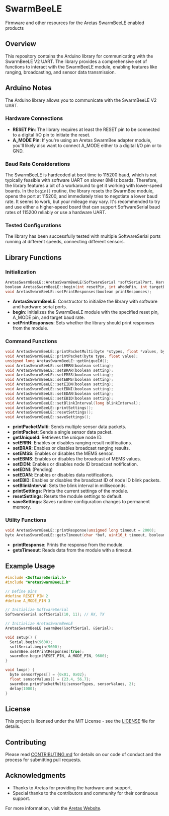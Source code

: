 # SwarmBeeLE

Firmware and other resources for the Aretas SwarmBeeLE enabled products

## Overview

This repository contains the Arduino library for communicating with the SwarmBeeLE V2 UART. The library provides a comprehensive set of functions to interact with the SwarmBeeLE module, enabling features like ranging, broadcasting, and sensor data transmission.

## Arduino Notes

The Arduino library allows you to communicate with the SwarmBeeLE V2 UART.

### Hardware Connections

- **RESET Pin**: The library requires at least the RESET pin to be connected to a digital I/O pin to initiate the reset.
- **A_MODE Pin**: If you're using an Aretas SwarmBee adapter module, you'll likely also want to connect A_MODE either to a digital I/O pin or to GND.

### Baud Rate Considerations

The SwarmBeeLE is hardcoded at boot time to 115200 baud, which is not typically feasible with software UART on slower 8MHz boards. Therefore, the library features a bit of a workaround to get it working with lower-speed boards. In the `begin()` routine, the library resets the SwarmBee module, opens the port at 115200, and immediately tries to negotiate a lower baud rate. It seems to work, but your mileage may vary. It's recommended to try and use either a higher-speed board that can support SoftwareSerial baud rates of 115200 reliably or use a hardware UART.

### Tested Configurations

The library has been successfully tested with multiple SoftwareSerial ports running at different speeds, connecting different sensors.

## Library Functions

### Initialization

```cpp
AretasSwarmBeeLE::AretasSwarmBeeLE(SoftwareSerial *softSerialPort, HardwareSerial *hardSerialPort);
boolean AretasSwarmBeeLE::begin(int resetPin, int aModePin, int targetBaudRate);
void AretasSwarmBeeLE::setPrintResponses(boolean printResponses);
```

- **AretasSwarmBeeLE**: Constructor to initialize the library with software and hardware serial ports.
- **begin**: Initializes the SwarmBeeLE module with the specified reset pin, A_MODE pin, and target baud rate.
- **setPrintResponses**: Sets whether the library should print responses from the module.

### Command Functions

```cpp
void AretasSwarmBeeLE::printPacketMulti(byte *stypes, float *values, byte NUM_SENSORS);
void AretasSwarmBeeLE::printPacket(byte type, float value);
unsigned long AretasSwarmBeeLE::getUniqueId();
void AretasSwarmBeeLE::setERRN(boolean setting);
void AretasSwarmBeeLE::setBRAR(boolean setting);
void AretasSwarmBeeLE::setEMSS(boolean setting);
void AretasSwarmBeeLE::setEBMS(boolean setting);
void AretasSwarmBeeLE::setEIDN(boolean setting);
void AretasSwarmBeeLE::setEDNI(boolean setting);
void AretasSwarmBeeLE::setEDAN(boolean setting);
void AretasSwarmBeeLE::setEBID(boolean setting);
void AretasSwarmBeeLE::setBlinkInterval(long blinkInterval);
void AretasSwarmBeeLE::printSettings();
void AretasSwarmBeeLE::resetSettings();
void AretasSwarmBeeLE::saveSettings();
```

- **printPacketMulti**: Sends multiple sensor data packets.
- **printPacket**: Sends a single sensor data packet.
- **getUniqueId**: Retrieves the unique node ID.
- **setERRN**: Enables or disables ranging result notifications.
- **setBRAR**: Enables or disables broadcast ranging results.
- **setEMSS**: Enables or disables the MEMS sensor.
- **setEBMS**: Enables or disables the broadcast of MEMS values.
- **setEIDN**: Enables or disables node ID broadcast notification.
- **setEDNI**: (Pending)
- **setEDAN**: Enables or disables data notifications.
- **setEBID**: Enables or disables the broadcast ID of node ID blink packets.
- **setBlinkInterval**: Sets the blink interval in milliseconds.
- **printSettings**: Prints the current settings of the module.
- **resetSettings**: Resets the module settings to default.
- **saveSettings**: Saves runtime configuration changes to permanent memory.

### Utility Functions

```cpp
void AretasSwarmBeeLE::printResponse(unsigned long timeout = 2000);
byte AretasSwarmBeeLE::getsTimeout(char *buf, uint16_t timeout, boolean filter = false);
```

- **printResponse**: Prints the response from the module.
- **getsTimeout**: Reads data from the module with a timeout.

## Example Usage

```cpp
#include <SoftwareSerial.h>
#include "AretasSwarmBeeLE.h"

// Define pins
#define RESET_PIN 2
#define A_MODE_PIN 3

// Initialize SoftwareSerial
SoftwareSerial softSerial(10, 11); // RX, TX

// Initialize AretasSwarmBeeLE
AretasSwarmBeeLE swarmBee(&softSerial, &Serial);

void setup() {
  Serial.begin(9600);
  softSerial.begin(9600);
  swarmBee.setPrintResponses(true);
  swarmBee.begin(RESET_PIN, A_MODE_PIN, 9600);
}

void loop() {
  byte sensorTypes[] = {0x01, 0x02};
  float sensorValues[] = {23.4, 56.7};
  swarmBee.printPacketMulti(sensorTypes, sensorValues, 2);
  delay(1000);
}
```

## License

This project is licensed under the MIT License - see the [LICENSE](LICENSE) file for details.

## Contributing

Please read [CONTRIBUTING.md](CONTRIBUTING.md) for details on our code of conduct and the process for submitting pull requests.

## Acknowledgments

- Thanks to Aretas for providing the hardware and support.
- Special thanks to the contributors and community for their continuous support.

For more information, visit the [Aretas Website](https://aretas.ca).
